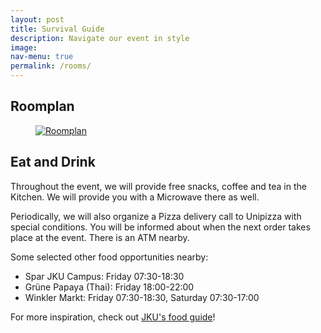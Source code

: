 ```yaml
---
layout: post
title: Survival Guide
description: Navigate our event in style
image: 
nav-menu: true
permalink: /rooms/
---
```


## Roomplan

<figure>
   <a href="/assets/images/Bankengebäude Einteilung.png">
   <img src="/assets/images/Bankengebäude Einteilung.png" style="max-width: 200px;"
      alt="Roomplan" />
   </a>
   <figcaption></figcaption>
</figure>

## Eat and Drink

Throughout the event, we will provide free snacks, coffee and tea in the Kitchen.
We will provide you with a Microwave there as well.

Periodically, we will also organize a Pizza delivery call to Unipizza with special conditions.
You will be informed about when the next order takes place at the event.
There is an ATM nearby.

Some selected other food opportunities nearby:
* Spar JKU Campus: Friday 07:30-18:30
* Grüne Papaya (Thai): Friday 18:00-22:00
* Winkler Markt: Friday 07:30-18:30, Saturday 07:30-17:00

For more inspiration, check out [JKU's food guide](https://www.jku.at/en/campus/recreation/food-drink/)!
